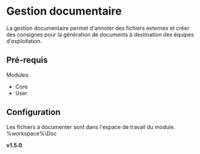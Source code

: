 Gestion documentaire 
====================

La gestion documentaire permet d'annoter des fichiers externes et créer des consignes pour la génération de documents à destination des équipes d'exploitation.


Pré-requis
----------
Modules:
- Core
- User

Configuration
-------------

Les fichiers à documenter sont dans l'espace de travail du module.
 %workspace%\Doc

__v1.5.0__